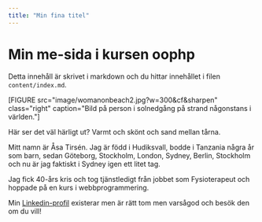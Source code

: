 ```yaml
---
title: "Min fina titel"
---
```

Min me-sida i kursen oophp
=========================

Detta innehåll är skrivet i markdown och du hittar innehållet i filen `content/index.md`.

[FIGURE src="image/womanonbeach2.jpg?w=300&cf&sharpen" class="right" caption="Bild på person i solnedgång på strand någonstans i världen."]

Här ser det väl härligt ut? Varmt och skönt och sand mellan tårna. 

Mitt namn är Åsa Tirsén. Jag är född i Hudiksvall, bodde i Tanzania några år som barn, sedan Göteborg, Stockholm, London, 
Sydney, Berlin, Stockholm och nu är jag faktiskt i Sydney igen ett litet tag.

Jag fick 40-års kris och tog tjänstledigt från jobbet som Fysioterapeut och hoppade på en kurs i webbprogrammering. 

Min [Linkedin-profil](https://www.linkedin.com/in/asa-tirsen-82580291?originalSubdomain=se) existerar men är rätt tom men varsågod och besök den om du vill!  



